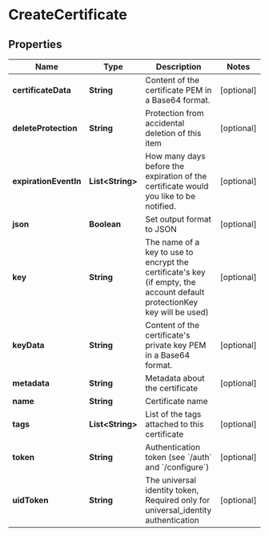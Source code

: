 

# CreateCertificate

## Properties

Name | Type | Description | Notes
------------ | ------------- | ------------- | -------------
**certificateData** | **String** | Content of the certificate PEM in a Base64 format. |  [optional]
**deleteProtection** | **String** | Protection from accidental deletion of this item |  [optional]
**expirationEventIn** | **List&lt;String&gt;** | How many days before the expiration of the certificate would you like to be notified. |  [optional]
**json** | **Boolean** | Set output format to JSON |  [optional]
**key** | **String** | The name of a key to use to encrypt the certificate&#39;s key (if empty, the account default protectionKey key will be used) |  [optional]
**keyData** | **String** | Content of the certificate&#39;s private key PEM in a Base64 format. |  [optional]
**metadata** | **String** | Metadata about the certificate |  [optional]
**name** | **String** | Certificate name | 
**tags** | **List&lt;String&gt;** | List of the tags attached to this certificate |  [optional]
**token** | **String** | Authentication token (see &#x60;/auth&#x60; and &#x60;/configure&#x60;) |  [optional]
**uidToken** | **String** | The universal identity token, Required only for universal_identity authentication |  [optional]



